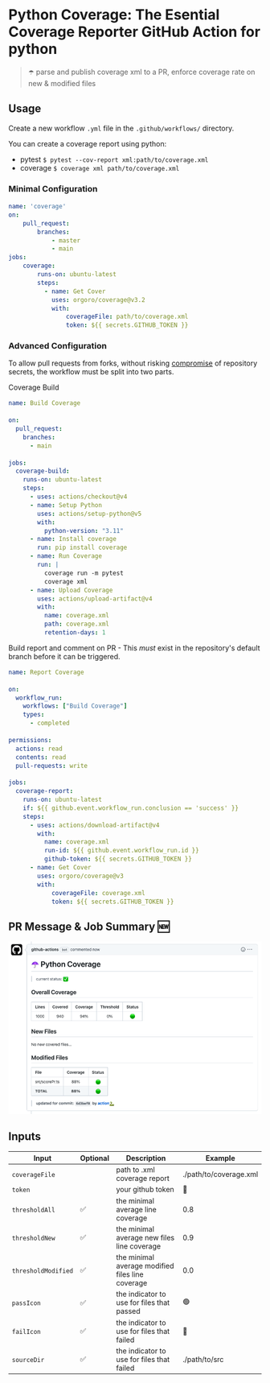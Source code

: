 # Python Coverage: The Esential Coverage Reporter GitHub Action for python

> ☂️ parse and publish coverage xml to a PR, enforce coverage rate on new & modified files

## Usage

Create a new workflow `.yml` file in the `.github/workflows/` directory.

You can create a coverage report using python:
 - pytest `$ pytest --cov-report xml:path/to/coverage.xml`
 - coverage `$ coverage xml path/to/coverage.xml`

### Minimal Configuration
```yml
name: 'coverage'
on:
    pull_request:
        branches:
            - master
            - main
jobs:
    coverage:
        runs-on: ubuntu-latest
        steps:
          - name: Get Cover 
            uses: orgoro/coverage@v3.2
            with:
                coverageFile: path/to/coverage.xml
                token: ${{ secrets.GITHUB_TOKEN }}
```

### Advanced Configuration
To allow pull requests from forks, without risking [compromise](https://securitylab.github.com/research/github-actions-preventing-pwn-requests/) of repository secrets, the workflow must be split into two parts.

Coverage Build
```yml
name: Build Coverage

on:
  pull_request:
    branches:
      - main

jobs:
  coverage-build:
    runs-on: ubuntu-latest
    steps:
      - uses: actions/checkout@v4
      - name: Setup Python
        uses: actions/setup-python@v5
        with:
          python-version: "3.11"
      - name: Install coverage
        run: pip install coverage
      - name: Run Coverage
        run: |
          coverage run -m pytest
          coverage xml
      - name: Upload Coverage
        uses: actions/upload-artifact@v4
        with:
          name: coverage.xml
          path: coverage.xml
          retention-days: 1
```

Build report and comment on PR - This *must* exist in the repository's default branch before it can be triggered.
```yml
name: Report Coverage

on:
  workflow_run:
    workflows: ["Build Coverage"]
    types:
      - completed

permissions:
  actions: read
  contents: read
  pull-requests: write

jobs:
  coverage-report:
    runs-on: ubuntu-latest
    if: ${{ github.event.workflow_run.conclusion == 'success' }}
    steps:
      - uses: actions/download-artifact@v4
        with:
          name: coverage.xml
          run-id: ${{ github.event.workflow_run.id }}
          github-token: ${{ secrets.GITHUB_TOKEN }}
      - name: Get Cover
        uses: orgoro/coverage@v3
        with:
            coverageFile: coverage.xml
            token: ${{ secrets.GITHUB_TOKEN }}
```

## PR Message & Job Summary 🆕

![message](./images/pr-message.png)

## Inputs

| Input               | Optional  | Description                                      | Example                |
|---------------------|-----------|--------------------------------------------------|------------------------|
| `coverageFile`      |           | path to .xml coverage report                     | ./path/to/coverage.xml |
| `token`             |           | your github token                                | 🤫                     |
| `thresholdAll`      | ✅        | the minimal average line coverage                | 0.8                    |
| `thresholdNew`      | ✅        | the minimal average new files line coverage      | 0.9                    |
| `thresholdModified` | ✅        | the minimal average modified files line coverage | 0.0                    |
| `passIcon`          | ✅        | the indicator to use for files that passed       | 🟢                      |
| `failIcon`          | ✅        | the indicator to use for files that failed       | 🔴                      |
| `sourceDir`         | ✅        | the indicator to use for files that failed       | ./path/to/src          |
